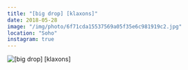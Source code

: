 ```yaml
---
title: "[big drop] [klaxons]"
date: 2018-05-28
image: "/img/photo/6f71cda15537569a05f35e6c981919c2.jpg"
location: "Soho"
instagram: true
---
```


![[big drop] [klaxons]](/img/photo/6f71cda15537569a05f35e6c981919c2.jpg)
